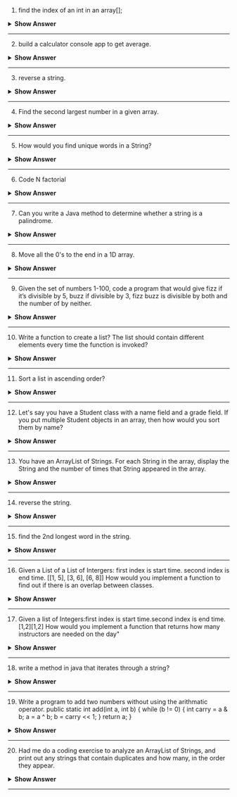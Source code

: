 1. find the index of an int in an array[];

<details><summary><b> Show Answer</b></summary>
  
<blockquote>

**Java**

```java
import java.util.Scanner;

public class demo {

    public static int findIndex(int[] arr, int n) {
        for (int i = 0; i < arr.length; i++) {
            if (arr[i] == n) {
                return i;
            }
        }
        return -1; // return -1 if the element is not found
    }
    
    public static void main(String[] args){
        Scanner scn=new Scanner(System.in);

        int[] arr={1,2,3,4,5,6}; 
        
        System.out.println("Enter the number whose index you want to find");
        int no=scn.nextInt();

        System.out.println(findIndex(arr, no));
    }
 
}

```
**C#**

``` C#


using System;
 
public static class Extensions
{
    public static int findIndex<T>(this T[] array, T item) {
        return Array.IndexOf(array, item);
    }
}
 
public class Example
{
    public static void Main()
    {
        int[] array = { 1, 2, 3, 4, 5 };
        int item = Convert.ToInt32(Console.ReadLine());
        int index = array.findIndex(item);
        if (index != -1) {
            Console.WriteLine(String.Format("Element {0} is found at index {1}", item, index));
        }
        else {
            Console.WriteLine("Element not found in the given array.");
        }
    }
}

```

**Python**

```python

lst = [13, 4, 20, 15, 6, 20, 20]

print(lst.index(6))

```

</blockquote>

</details>

---

2. build a calculator console app to get average.

<details><summary><b> Show Answer</b></summary>
  
<blockquote>

Code for calculator application is mentioned below:
	
**Java**

```java

import java.util.*;

public class Calculator {
    public static void main(String[] args) {
        Scanner scanner = new Scanner(System.in);

        System.out.print("Enter the total number of elements: ");
        int n = scanner.nextInt();

        int sum = 0;
        for (int i = 0; i < n; i++) {
            System.out.print("Enter element : ");
            int num = scanner.nextInt();
            sum += num;
        }

        double average = (double) sum / n;
        System.out.println("The average is: " + average);

    }
}


```
**C#**

```C#
 
//Program to calculate the average of array elements.

using System;

class Avg
{
    public static void Main()
    {
        int n = Convert.ToInt32(Console.ReadLine());
        int[] arr = new int[n];
        int sum = 0;
        float average = 0.0F;
        for(int i = 0; i < n; i++) {
            arr[i] = Convert.ToInt32(Console.ReadLine());
            //Console.WriteLine(i);
            sum += arr[i];
        }
        average=(float)sum/n;
        Console.WriteLine(average);
    }
}

```

**Python**

```python

# Python code to get average of list

def Average(lst):
	sum_of_list = 0
	for i in range(len(lst)):
		sum_of_list += lst[i]
	average = sum_of_list/len(lst)
	return average


# Driver Code
lst = [15, 9, 55, 41, 35, 20, 62, 49]
average = Average(lst)
print("Average of the list =", round(average, 2))

```
</blockquote>

</details>

---


3. reverse a string.

<details><summary><b> Show Answer</b></summary>
  
<blockquote>

Suppose we have an sample string as "Hello, World!" to reverse this string we can use following code.

**Java**

```java

String str = "Hello, World!";
String reversedStr = "";
for (int i = str.length() - 1; i >= 0; i--) {
    reversedStr += str.charAt(i);
}
System.out.println(reversedStr); 


```
**C#**

```C#
using System;
namespace Exercises
{
    class Program
    {
        static void Main(string[] args)
        {
            Console.Write("Enter a String : ");
            string originalString = Console.ReadLine();
            string reverseString = string.Empty;
            for (int i = originalString.Length - 1; i >= 0; i--)
            {
                reverseString += originalString[i];
            }
            Console.Write($"Reverse String is : {reverseString} ");
            
        }      
    }
}

```

**Python**

```python
# Function to reverse a string
def reverse(string):
    string = string[::-1]
    return string
 
s = input("Enter the string: ")
 
print("The original string is : ", end="")
print(s)
 
print("The reversed string(using extended slice syntax) is : ", end="")
print(reverse(s))

```
</blockquote>

</details>

---

4. Find the second largest number in a given array.

<details><summary><b> Show Answer</b></summary>
  
<blockquote>

**Java**

```Java

public class test {


    public static int findSecondLargest(int[] arr) {
        int largest = arr[0];
        int secondLargest = Integer.MIN_VALUE;
    
        for (int i = 1; i < arr.length; i++) {
            if (arr[i] > largest) {
                secondLargest = largest;
                largest = arr[i];
            } else if (arr[i] > secondLargest && arr[i] != largest) {
                secondLargest = arr[i];
            }
        }
    
        return secondLargest;
    }

    public static void main(String[] args) {
        
        int[] arr={1,2,3,4,5,6,7,8,9,9,8};

        System.out.println(findSecondLargest(arr));
    }
}

```
**C#**

```C#
using System;

class Program
{
    public static void Main()
    {
        int n = Convert.ToInt32(Console.ReadLine());
        int largest,secondLargest,i,j=0;
        int[] arr = new int[n];
        
        for(i = 0; i < n; i++) {
            arr[i] = Convert.ToInt32(Console.ReadLine());
        }
         largest = 0;
 
            for (i = 0; i < n; i++)
            {
                if (largest < arr[i])
                {
                    largest = arr[i];
                    j = i;
                }
            }
            /* ignore the largest element and find the 2nd largest element in the array */
            secondLargest = 0;
            for (i = 0; i < n; i++)
            {
                if (i == j)
                {
                    continue;  /* ignoring the largest element */
                    
                }
                else
                {
                    if (secondLargest < arr[i])
                    {
                        secondLargest = arr[i];
                    }
                }
            }
 
            Console.Write("The Second largest element in the array is :  {0} \n\n", secondLargest);
    }
}

```

**Python**

```python
# Python program to find largest number
# in a list

# List of numbers
list1 = [10, 20, 20, 4, 45, 45, 45, 99, 99]

# Removing duplicates from the list
list2 = list(set(list1))

# Sorting the list
list2.sort()

# Printing the second last element
print("Second largest element is:", list2[-2])

```

</blockquote>

</details>

---


5. How would you find unique words in a String?

<details><summary><b> Show Answer</b></summary>
  
<blockquote>

The following code will give you the unique characters from the string.

**Java**

```java

import java.util.*;

public class test {


    public static ArrayList<Character> findUniqueChars(String str) {
        
        str=str.toLowerCase();
        Map<Character,Integer> charCount=new HashMap<>();
        ArrayList<Character> chArray=new ArrayList<>();
    
        for (int i = 0; i < str.length(); i++) {
            char ch = str.charAt(i);
            if (!Character.isWhitespace(ch)) {
                if(null != charCount.putIfAbsent(ch,1)){
                    int count=charCount.get(ch);
                    charCount.put(ch,++count);
                }
            }
        }
        
        for (Map.Entry<Character,Integer> entry : charCount.entrySet()){
            if(entry.getValue()==1){
                chArray.add(entry.getKey());
            }
        }

        return chArray;
    
    }

    public static void main(String[] args) {
        String str="Hello there";

        System.out.println(findUniqueChars(str));
    }
}

```
**C#**

```C#
using System;
using System.Linq;
class HelloWorld {
  static void Main() {
    string input = "C# Corner is a popular online community popular online community";
    string[] words = input.Split(' ');
    string[] distinctWords = words.Distinct().ToArray();
    string output = string.Join(" ", distinctWords);
    Console.WriteLine(output);
  }
}
```
**Python**

```python
def printWords(l):
     
    # for loop for iterating
    for i in l:
        print(i)
 
 
# Driver code
str = input("Enter the string: ")
 
# storing string in the form of list of words
s = set(str.split(" "))
 
# passing list to print words function
printWords(s)

```
</blockquote>

</details>

---


6. Code N factorial

<details><summary><b> Show Answer</b></summary>
  
<blockquote>

The following code will give you the factorial of given number N.

**Java**

```Java

import java.util.*;

public class test {

        public static void main(String[] args) {

            Scanner scn=new Scanner(System.in);
            System.out.println("Enter the value of N :");
            int n = scn.nextInt(); 
            
            int factorial = 1;
            
            for(int i=1; i<=n; i++){
                factorial *= i;
            }
            
            System.out.println("Factorial of " + n + " is: " + factorial);
        }
    
}

```
**C#**

```C#
using System;
namespace Exercises
{
    class Program
    {
        static void Main(string[] args)
        {
            Console.Write("Enter a Number : ");
            int number = int.Parse(Console.ReadLine());

            long factorial = RecursiveFactorial(number);
            Console.Write($"Factorial of {number} is: {factorial}");    
            
            
        }

        static long RecursiveFactorial(int number)
        {
            if (number == 1)
            {
                return 1;
            } 
            else
            {
                return number * RecursiveFactorial(number - 1);
            }    
        }
    }
}

```

**Python**

```python

num = int(input("Enter a number: "))

factorial = 1

# check if the number is negative, positive or zero
if num < 0:
   print("Sorry, factorial does not exist for negative numbers")
elif num == 0:
   print("The factorial of 0 is 1")
else:
   for i in range(1,num + 1):
       factorial = factorial*i
   print("The factorial of",num,"is",factorial)

```

</blockquote>

</details>

---


7. Can you write a Java method to determine whether a string is a palindrome.

<details><summary><b> Show Answer</b></summary>
  
<blockquote>

The following programme checks if the given string is palindrome or not. It will return "Yes" if the string is palindrome and "No" if the string is not a palindrome.

**Java**

```java

import java.util.*;

public class test {
 
    
    static boolean isPalindrome(String str)
    {
 
       
        int i = 0;
        int j = str.length() - 1;
        while (i < j) {
            if (str.charAt(i) != str.charAt(j))
                return false;
            i++;
            j--;
        }
        return true;
    }
 
    
    public static void main(String[] args)
    {
       
        Scanner scn=new Scanner(System.in);
        System.out.println("Enter the string:");
        String str = scn.nextLine(); 

        str = str.toLowerCase();
        if (isPalindrome(str))
            System.out.print("Yes");
        else
            System.out.print("No");
    }
}

```
**C#**

```C#
using System;
namespace LogicalPrograms
{
    public class Program
    {
        static void Main(string[] args)
        {
            Console.Write("Enter a string to Check Palindrome : ");
            string name = Console.ReadLine();
            string reverse = string.Empty;
            
            for (int i = name.Length - 1; i >= 0; i--)
            {
                reverse += name[i];
            }
            
            if (name == reverse)
            {
                Console.WriteLine($"{name} is Palindrome.");
            }
            else
            {
                Console.WriteLine($"{name} is not Palindrome");
            }
            
        }
    }
}
```
**Python**

```python
def isPalindrome(s):
    return s == s[::-1]
  
  
# Driver code
s = input("Enter the string: ")
ans = isPalindrome(s)
  
if ans:
    print("Yes, It is a Palindrome")
else:
    print("No, It is not a Palindrome")
```
</blockquote>

</details>

---


8. Move all the 0's to the end in a 1D array.

<details><summary><b> Show Answer</b></summary>
  
<blockquote>

The following code will move all the 0's present in the array at the end.

**Java**

```java

import java.util.*;

public class test {
 
    
    public static void moveZeroesToEnd(int[] arr) {
        int nonZeroIndex = 0;
    
        for (int i = 0; i < arr.length; i++) {
            if (arr[i] != 0) {
                arr[nonZeroIndex++] = arr[i];
            }
        }
     
        while (nonZeroIndex < arr.length) {
            arr[nonZeroIndex++] = 0;
        }

        System.out.println(arr[1]);
    }
 
    
    public static void main(String[] args)
    {
       
        Scanner scn=new Scanner(System.in);
       int[] arr={1,0,2,0,3,4,5};
        moveZeroesToEnd(arr);
        
    }
}

```
**C#**

```C#

using System;

class PushZero
{

	static void pushZerosToEnd(int []arr, int n)
	{
	
		int count = 0;
		for (int i = 0; i < n; i++)
		if (arr[i] != 0)
	
		arr[count++] = arr[i];
	
		while (count < n)
		arr[count++] = 0;
	}
	
	
	public static void Main ()
	{
		int []arr = {1, 9, 8, 4, 0, 0, 2, 7, 0, 6, 0, 9};
		int n = arr.Length;
		pushZerosToEnd(arr, n);
		Console.WriteLine("Array after pushing all zeros to the back: ");
		for (int i = 0; i < n; i++)
		Console.Write(arr[i] +" ");
	}
}
```


**Python**
```python
def pushZerosToEnd(arr, n):
	count = 0
	for i in range(n):
		if arr[i] != 0:
			arr[count] = arr[i]
			count+=1
	
	while count < n:
		arr[count] = 0
		count += 1
		

arr = [1, 9, 8, 4, 0, 0, 2, 7, 0, 6, 0, 9]
n = len(arr)
pushZerosToEnd(arr, n)
print("Array after pushing all zeros to end of array:")
print(arr)

```
</blockquote>

</details>

---

9. Given the set of numbers 1-100, code a program that would give fizz if it’s divisible by 5, buzz if divisible by 3, fizz buzz is divisible by both and the number of by neither.

<details><summary><b> Show Answer</b></summary>
  
<blockquote>

**Java**

```java
import java.util.*;

public class Test{
    public static void main(String[] args) {
        for (int num = 1; num <= 100; num++) {
            if (num % 3 == 0 && num % 5 == 0) {
                System.out.println("FizzBuzz");
            } else if (num % 3 == 0) {
                System.out.println("Buzz");
            } else if (num % 5 == 0) {
                System.out.println("Fizz");
            } else {
                System.out.println(num);
            }
        }
        
        
    }
}

```
**C#**
```C#
using System;
namespace LogicalPrograms
{
    public class Program
    {
        static void Main(string[] args)
        {
            for (int num = 1; num <= 100; num++) {
            if (num % 3 == 0 && num % 5 == 0) {
                Console.WriteLine("FizzBuzz");
            } else if (num % 3 == 0) {
                Console.WriteLine("Buzz");
            } else if (num % 5 == 0) {
                Console.WriteLine("Fizz");
            } else {
                Console.WriteLine(num);
            }
        }
        }
    }
}
```

**Python**

```python
def fizzBuzz(n):
    for n in range(1,n+1):
        if n % 3 == 0 and n % 5 == 0:
            print('FizzBuzz')
        elif n % 3 == 0:
            print('Fizz')
        elif n % 5 == 0:
            print('Buzz')
        else:
            print(n)

if __name__ == '__main__':
    n = int(input().strip())
    fizzBuzz(n)

```

</blockquote>

</details>

---


10. Write a function to create a list? The list should contain different elements every time the function is invoked?

<details><summary><b> Show Answer</b></summary>
  
<blockquote>

The following code contains a  `generateList()` method which generates a list with random elements every time it is called. The size of the list must be passed as an argument to the `generateList()` method.

**Java**

```java 
import java.util.*;

public class Test{
    public static void main(String[] args) {
        ArrayList<Integer> list = new ArrayList<Integer>();
        
        list=generateList(3);
        System.out.println(list.toString());


        list=generateList(5);
        System.out.println(list.toString());
    }

    public static ArrayList<Integer> generateList(int size) {
        ArrayList<Integer> list = new ArrayList<Integer>();
        Random rand = new Random();

        for (int i = 0; i < size; i++) {
            int randNum = rand.nextInt(100);
            list.add(randNum);
        }

        return list;
    }
}

```

</blockquote>

</details>

---


11. Sort a list in ascending order?

<details><summary><b> Show Answer</b></summary>
  
<blockquote>

The following code will sort a list of integers in ascending order using the built-in `Collections` class in Java:

**Java**

```java

import java.util.*;

public class Test{
    public static void main(String[] args) {
        ArrayList<Integer> numbers = new ArrayList<Integer>();
        numbers.add(5);
        numbers.add(2);
        numbers.add(8);
        numbers.add(1);

        Collections.sort(numbers);

        System.out.println(numbers);
    }

    
}

```
**C#**
```C#
// C# program to sort a list of integers
// Using OrderBy() method
using System;
using System.Linq;
using System.Collections.Generic;

class Exercise{
	
static void Main(string[] args)
{
	List<int> nums = new List<int>() { 50, 20, 40, 60, 33, 70 };
	
	var result_set = nums.OrderBy(num => num);
	
	Console.WriteLine("Sorted in Ascending order:");
	foreach (int value in result_set)
	{
		Console.Write(value + " ");
	}
}
}

```

**Python**
```python


numbers = [1, 3, 4, 2]

print(numbers.sort()) # None
print(numbers)		 # [1, 2, 3, 4]

print(sorted(numbers)) # [1, 2, 3, 4]
print(numbers)		 # [1, 3, 4, 2]



```
</blockquote>

</details>

---

12. Let's say you have a Student class with a name field and a grade field. If you put multiple Student objects in an array, then how would you sort them by name?

<details><summary><b> Show Answer</b></summary>
  
<blockquote>

The following code the Student class implements the `Comparable` interface and overrides the `compareTo()` method to compare two Student objects based on their name field. 

```java

import java.util.*;

class Student implements Comparable<Student> {
    private String name;
    private int grade;

    public Student(String name, int grade) {
        this.name = name;
        this.grade = grade;
    }

    public String getName() {
        return name;
    }

    public int getGrade() {
        return grade;
    }

    @Override
    public int compareTo(Student other) {
        return this.name.compareTo(other.getName());
    }

}

public class Test{
    public static void main(String[] args) {
        Student[] students = new Student[3];
        students[0] = new Student("Ram", 80);
        students[1] = new Student("Sham", 52);
        students[2] = new Student("Manoj", 78);

        Arrays.sort(students);

        for (Student s : students) {
            System.out.println(s.getName() + " " + s.getGrade());
        }
    }
    
}

```

</blockquote>

</details>

---

13. You have an ArrayList of Strings. For each String in the array, display the String and the number of times that String appeared in the array.

<details><summary><b> Show Answer</b></summary>
  
<blockquote>

The following code displays each String in an ArrayList along with the number of times that String appears in the list:

```java
import java.util.*;

public class Test{
    public static void main(String[] args) {
        ArrayList<String> strings = new ArrayList<String>();
        strings.add("Man");
        strings.add("Animal");
        strings.add("Animal");
        strings.add("Bird");

        Map<String, Integer> stringCount = new HashMap<String, Integer>();

        for (String s : strings) {
            if (stringCount.containsKey(s)) {
                stringCount.put(s, stringCount.get(s) + 1);
            } else {
                stringCount.put(s, 1);
            }
        }

        for (Map.Entry<String, Integer> entry : stringCount.entrySet()) {
            System.out.println(entry.getKey() + " : " + entry.getValue() + " time(s)");
        }
    }
    
}

```

</blockquote>

</details>

---

14. reverse the string.  

<details><summary><b> Show Answer</b></summary>
  
<blockquote>

The following code will reverse using character array.

```java

import java.util.*;

public class Test{
    public static void main(String[] args) {
        String originalString = "hello world";
        char[] originalArray = originalString.toCharArray();
        char[] reversedArray = new char[originalArray.length];

        for (int i = 0; i < originalArray.length; i++) {
            reversedArray[i] = originalArray[originalArray.length - 1 - i];
        }

        String reversedString = new String(reversedArray);
        System.out.println(reversedString);    
}
   
}
```

</blockquote>

</details>

---

15. find the 2nd longest word in the string.

<details><summary><b> Show Answer</b></summary>
  
<blockquote>

```java

```

</blockquote>

</details>

---

16. Given a List of a List of Intergers: first index is start time. second index is end time. [[1, 5], [3, 6], [6, 8]] How would you implement a function to find out if there is an overlap between classes.


<details><summary><b> Show Answer</b></summary>
  
<blockquote>



</blockquote>

</details>

---

17. Given a list of Integers:first index is start time.second index is end time.[1,2][1,2] How would you implement a function that returns how many instructors are needed on the day"

<details><summary><b> Show Answer</b></summary>
  
<blockquote>



</blockquote>

</details>

---

18. write a method in java that iterates through a string?

<details><summary><b> Show Answer</b></summary>
  
<blockquote>



</blockquote>

</details>

---

19. Write a program to add two numbers without using the arithmatic operator.
public static int add(int a, int b) {
    while (b != 0) {
        int carry = a & b;
        a = a ^ b;
        b = carry << 1;
    }
    return a;
}

<details><summary><b> Show Answer</b></summary>
  
<blockquote>



</blockquote>

</details>

---

20. Had me do a coding exercise to analyze an ArrayList of Strings, and print out any strings that contain duplicates and how many, in the order they appear.

<details><summary><b> Show Answer</b></summary>
  
<blockquote>



</blockquote>

</details>

---

